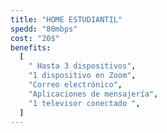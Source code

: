 ```yaml
---
title: "HOME ESTUDIANTIL"
spedd: "80mbps"
cost: "20$"
benefits:
  [
    " Hasta 3 dispositivos",
    "1 dispositivo en Zoom",
    "Correo electrónico",
    "Aplicaciones de mensajería",
    "1 televisor conectado ",
  ]
---
```

